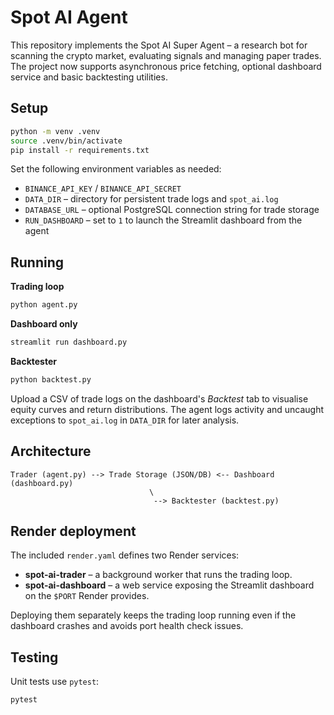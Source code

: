 # Spot AI Agent

This repository implements the Spot AI Super Agent – a research bot for scanning the crypto market, evaluating signals and managing paper trades. The project now supports asynchronous price fetching, optional dashboard service and basic backtesting utilities.

## Setup

```bash
python -m venv .venv
source .venv/bin/activate
pip install -r requirements.txt
```

Set the following environment variables as needed:

- `BINANCE_API_KEY` / `BINANCE_API_SECRET`
- `DATA_DIR` – directory for persistent trade logs and `spot_ai.log`
- `DATABASE_URL` – optional PostgreSQL connection string for trade storage
- `RUN_DASHBOARD` – set to `1` to launch the Streamlit dashboard from the agent

## Running

**Trading loop**

```bash
python agent.py
```

**Dashboard only**

```bash
streamlit run dashboard.py
```

**Backtester**

```bash
python backtest.py
```

Upload a CSV of trade logs on the dashboard's *Backtest* tab to visualise equity curves and return distributions. The agent logs activity and uncaught exceptions to `spot_ai.log` in `DATA_DIR` for later analysis.

## Architecture

```
Trader (agent.py) --> Trade Storage (JSON/DB) <-- Dashboard (dashboard.py)
                               \
                                --> Backtester (backtest.py)
```

## Render deployment

The included `render.yaml` defines two Render services:

- **spot-ai-trader** – a background worker that runs the trading loop.
- **spot-ai-dashboard** – a web service exposing the Streamlit dashboard on the `$PORT` Render provides.

Deploying them separately keeps the trading loop running even if the dashboard crashes and avoids port health check issues.

## Testing

Unit tests use `pytest`:

```bash
pytest
```
